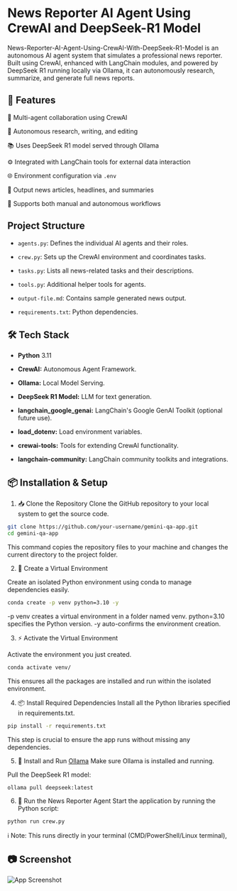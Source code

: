 
# News Reporter AI Agent Using CrewAI and DeepSeek-R1 Model

News-Reporter-AI-Agent-Using-CrewAI-With-DeepSeek-R1-Model is an autonomous AI agent system that simulates a professional news reporter.
Built using CrewAI, enhanced with LangChain modules, and powered by DeepSeek R1 running locally via Ollama, it can autonomously research, summarize, and generate full news reports.






## 🚀 Features
🧠 Multi-agent collaboration using CrewAI

🔎 Autonomous research, writing, and editing

📚 Uses DeepSeek R1 model served through Ollama

⚙️ Integrated with LangChain tools for external data interaction

🌐 Environment configuration via `.env`

📝 Output news articles, headlines, and summaries

🔄 Supports both manual and autonomous workflows




## Project Structure

- `agents.py`: Defines the individual AI agents and their roles.

- `crew.py`: Sets up the CrewAI environment and coordinates tasks.

- `tasks.py`: Lists all news-related tasks and their descriptions.

- `tools.py`: Additional helper tools for agents.

- `output-file.md`: Contains sample generated news output.

- `requirements.txt`: Python dependencies.
## 🛠️ Tech Stack

- **Python** 3.11

- **CrewAI:** Autonomous Agent Framework.
 
- **Ollama:** Local Model Serving.

- **DeepSeek R1 Model:** LLM for text generation.

- **langchain_google_genai:** LangChain's Google GenAI Toolkit (optional future use).

- **load_dotenv:** Load environment variables.

- **crewai-tools:**  Tools for extending CrewAI functionality.

- **langchain-community:** LangChain community toolkits and integrations.

## 📦 Installation & Setup


1. 📥 Clone the Repository
Clone the GitHub repository to your local system to get the source code.

```sh
git clone https://github.com/your-username/gemini-qa-app.git
cd gemini-qa-app

```

This command copies the repository files to your machine and changes the current directory to the project folder.

2. 🐍 Create a Virtual Environment

Create an isolated Python environment using conda to manage dependencies easily.
```sh
conda create -p venv python=3.10 -y
```
-p venv creates a virtual environment in a folder named venv.
python=3.10 specifies the Python version.
-y auto-confirms the environment creation.

3. ⚡ Activate the Virtual Environment

Activate the environment you just created.
```sh
conda activate venv/
```
This ensures all the packages are installed and run within the isolated environment.

4. 📦 Install Required Dependencies
Install all the Python libraries specified in requirements.txt.
```sh
pip install -r requirements.txt
```
This step is crucial to ensure the app runs without missing any dependencies.

5. 🐳 Install and Run [Ollama](https://ollama.ai/)
Make sure Ollama is installed and running.

Pull the DeepSeek R1 model:
```sh
ollama pull deepseek:latest
```

6. 🚀 Run the News Reporter Agent
Start the application by running the Python script:

```sh
python run crew.py
```
ℹ️ Note: This runs directly in your terminal (CMD/PowerShell/Linux terminal), 


## 📷 Screenshot

![App Screenshot](https://imagekit.io/tools/asset-public-link?detail=%7B%22name%22%3A%22Screenshot%202025-04-28%20091721.png%22%2C%22type%22%3A%22image%2Fpng%22%2C%22signedurl_expire%22%3A%222028-04-27T10%3A03%3A33.566Z%22%2C%22signedUrl%22%3A%22https%3A%2F%2Fmedia-hosting.imagekit.io%2Ff2d7ea10e9024fa2%2FScreenshot%25202025-04-28%2520091721.png%3FExpires%3D1840442614%26Key-Pair-Id%3DK2ZIVPTIP2VGHC%26Signature%3DDFoIzndrbPI~vytwUOQExSXQdcKDGjKbig0As9gZNlr6Ksn7Akvstt1r1KlFY8Ny3m~5p8bk~0hMyMMcdfCApySZ18I0~frDdOi4lHRyArFGgE-jn4DDIyu4YBVdYaJ-WdxyNz5nId8cx~GOrRdTk9B0DsLhl5tk~p9HRErd9Je489Lr8CD6NZptAPF4o7Ogac6oQjuzYkuXzVGkqFkjIldV82m2MduJxAcCf26Un86q0840ucw3FlJsveE73109P18U3Z9TPO6BWZtszk3aTMjTXA9ylLsWblb8FkpStSxw85du4zb9Tj0c2xM~RcTd67uQ70zLX5Fs12sU5Pwc-w__%22%7D)



